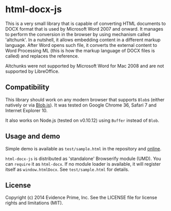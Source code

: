 html-docx-js
============

This is a very small library that is capable of converting HTML documents to DOCX format that
is used by Microsoft Word 2007 and onward. It manages to perform the conversion in the browser by
using mechanism called 'altchunk'. In a nutshell, it allows embedding content in a different markup
language. After Word opens such file, it converts the external content to Word Processing ML (this
is how the markup language of DOCX files is called) and replaces the reference.

Altchunks were not supported by Microsoft Word for Mac 2008 and are not supported by LibreOffice.

Compatibility
-------------

This library should work on any modern browser that supports `Blob`s (either natively or via 
[Blob.js](https://github.com/eligrey/Blob.js/)). It was tested on Google Chrome 36, Safari 7 and
Internet Explorer 10.

It also works on Node.js (tested on v0.10.12) using `Buffer` instead of `Blob`.

Usage and demo
--------------

Simple demo is available as `test/sample.html` in the repository and 
[online](http://evidenceprime.github.io/html-docx-js/sample.html).

`html-docx-js` is distributed as 'standalone' Browserify module (UMD). You can `require` it as
`html-docx`. If no module loader is available, it will register itself as `window.htmlDocx`.
See `test/sample.html` for details.

License
-------

Copyright (c) 2014 Evidence Prime, Inc.
See the LICENSE file for license rights and limitations (MIT).
